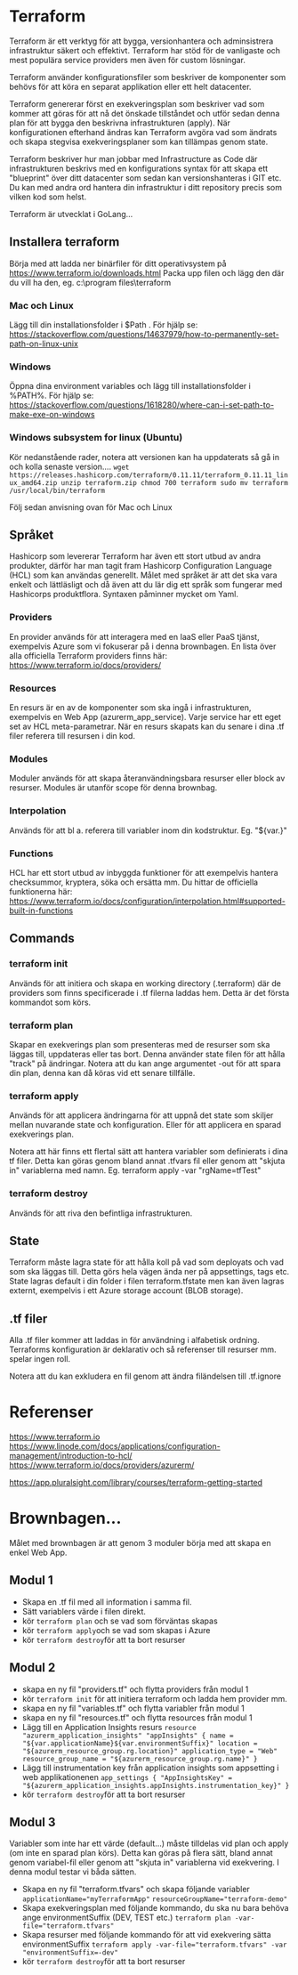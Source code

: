# Terraform
Terraform är ett verktyg för att bygga, versionhantera och adminsistrera infrastruktur säkert och effektivt. Terraform har stöd för de vanligaste och mest populära service providers men även för custom lösningar.

Terraform använder konfigurationsfiler som beskriver de komponenter som behövs för att köra en separat applikation eller ett helt datacenter.

Terraform genererar först en exekveringsplan som beskriver vad som kommer att göras för att nå det önskade tillståndet och utför sedan denna plan för att bygga den beskrivna infrastrukturen (apply). När konfigurationen efterhand ändras kan Terraform avgöra vad som ändrats och skapa stegvisa exekveringsplaner som kan tillämpas genom state.
 
Terraform beskriver hur man jobbar med Infrastructure as Code där infrastrukturen beskrivs med en konfigurations syntax för att skapa ett "blueprint" över ditt datacenter som sedan kan versionshanteras i GIT etc.
Du kan med andra ord hantera din infrastruktur i ditt repository precis som vilken kod som helst.

Terraform är utvecklat i GoLang...

## Installera terraform
Börja med att ladda ner binärfiler för ditt operativsystem på https://www.terraform.io/downloads.html
Packa upp filen och lägg den där du vill ha den, eg. c:\program files\terraform

### Mac och Linux
Lägg till din installationsfolder i $Path . För hjälp se: https://stackoverflow.com/questions/14637979/how-to-permanently-set-path-on-linux-unix

### Windows
Öppna dina environment variables och lägg till installationsfolder i %PATH%. För hjälp se: https://stackoverflow.com/questions/1618280/where-can-i-set-path-to-make-exe-on-windows

### Windows subsystem for linux (Ubuntu)
Kör nedanstående rader, notera att versionen kan ha uppdaterats så gå in och kolla senaste version....
`
wget https://releases.hashicorp.com/terraform/0.11.11/terraform_0.11.11_linux_amd64.zip
unzip terraform.zip
chmod 700 terraform
sudo mv terraform /usr/local/bin/terraform
`

Följ sedan anvisning ovan för Mac och Linux

## Språket
Hashicorp som levererar Terraform har även ett stort utbud av andra produkter, därför har man tagit fram Hashicorp Configuration Language (HCL) som kan användas generellt. Målet med språket är att det ska vara enkelt och lättläsligt och då även att du lär dig ett språk som fungerar med Hashicorps produktflora. Syntaxen påminner mycket om Yaml.

### Providers
En provider används för att interagera med en IaaS eller PaaS tjänst, exempelvis Azure som vi fokuserar på i denna brownbagen. En lista över alla officiella Terraform providers finns här: https://www.terraform.io/docs/providers/

### Resources
En resurs är en av de komponenter som ska ingå i infrastrukturen, exempelvis en Web App (azurerm_app_service). Varje service har ett eget set av HCL meta-parametrar.
När en resurs skapats kan du senare i dina .tf filer referera till resursen i din kod.

### Modules
Moduler används för att skapa återanvändningsbara resurser eller block av resurser. 
Modules är utanför scope för denna brownbag.

### Interpolation
Används för att bl a. referera till variabler inom din kodstruktur.
Eg. "${var.<mitt variabelnamn>}"

### Functions
HCL har ett stort utbud av inbyggda funktioner för att exempelvis hantera checksummor, kryptera, söka och ersätta mm.
Du hittar de officiella funktionerna här: https://www.terraform.io/docs/configuration/interpolation.html#supported-built-in-functions

## Commands
### terraform init
Används för att initiera och skapa en working directory (.terraform) där de providers som finns specificerade i .tf filerna laddas hem. Detta är det första kommandot som körs.

### terraform plan
Skapar en exekverings plan som presenteras med de resurser som ska läggas till, uppdateras eller tas bort. Denna använder state filen för att hålla "track" på ändringar.
Notera att du kan ange argumentet -out för att spara din plan, denna kan då köras vid ett senare tillfälle.

### terraform apply
Används för att applicera ändringarna för att uppnå det state som skiljer mellan nuvarande state och konfiguration. Eller för att applicera en sparad exekverings plan.

Notera att här finns ett flertal sätt att hantera variabler som definierats i dina tf filer. Detta kan göras genom bland annat .tfvars fil eller genom att "skjuta in" variablerna med namn. Eg. terraform apply -var "rgName=tfTest"

### terraform destroy
Används för att riva den befintliga infrastrukturen.

## State
Terraform måste lagra state för att hålla koll på vad som deployats och vad som ska läggas till. Detta görs hela vägen ända ner på appsettings, tags etc.
State lagras default i din folder i filen terraform.tfstate men kan även lagras externt, exempelvis i ett Azure storage account (BLOB storage).

## .tf filer
Alla .tf filer kommer att laddas in för användning i alfabetisk ordning.
Terraforms konfiguration är deklarativ och så referenser till resurser mm. spelar ingen roll.

Notera att du kan exkludera en fil genom att ändra filändelsen till .tf.ignore

# Referenser
https://www.terraform.io
https://www.linode.com/docs/applications/configuration-management/introduction-to-hcl/
https://www.terraform.io/docs/providers/azurerm/

https://app.pluralsight.com/library/courses/terraform-getting-started

# Brownbagen...
Målet med brownbagen är att genom 3 moduler börja med att skapa en enkel Web App.

## Modul 1
- Skapa en .tf fil med all information i samma fil. 
- Sätt variablers värde i filen direkt.
- kör `terraform plan` och se vad som förväntas skapas
- kör `terraform apply`och se vad som skapas i Azure
- kör `terraform destroy`för att ta bort resurser

## Modul 2
- skapa en ny fil "providers.tf" och flytta providers från modul 1
- kör `terraform init` för att initiera terraform och ladda hem provider mm.
- skapa en ny fil "variables.tf" och flytta variabler från modul 1
- skapa en ny fil "resources.tf" och flytta resources från modul 1
- Lägg till en Application Insights resurs
`resource "azurerm_application_insights" "appInsights" {
  name = "${var.applicationName}${var.environmentSuffix}"
  location = "${azurerm_resource_group.rg.location}"
  application_type = "Web"
  resource_group_name = "${azurerm_resource_group.rg.name}"
}`
- Lägg till instrumentation key från application insights som appsetting i web applikationenen
`app_settings {
      "AppInsightsKey" = "${azurerm_application_insights.appInsights.instrumentation_key}"
  }`
- kör `terraform destroy`för att ta bort resurser

## Modul 3
Variabler som inte har ett värde (default...) måste tilldelas vid plan och apply (om inte en sparad plan körs). Detta kan göras på flera sätt, bland annat genom variabel-fil eller genom att "skjuta in" variablerna vid exekvering. I denna modul testar vi båda sätten.

- Skapa en ny fil "terraform.tfvars" och skapa följande variabler
`applicationName="myTerraformApp"`
`resourceGroupName="terraform-demo"`
- Skapa exekveringsplan med följande kommando, du ska nu bara behöva ange environmentSuffix (DEV, TEST etc.)
`terraform plan -var-file="terraform.tfvars"`
- Skapa resurser med följande kommando för att vid exekvering sätta environmentSuffix
`terraform apply -var-file="terraform.tfvars" -var "environmentSuffix=-dev"`
- kör `terraform destroy`för att ta bort resurser
